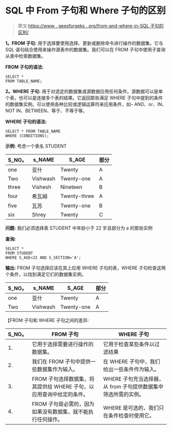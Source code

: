# SQL 中 From 子句和 Where 子句的区别

> 原文:[https://www . geesforgeks . org/from-and-where-in-SQL 子句的区别/](https://www.geeksforgeeks.org/difference-between-from-and-where-clause-in-sql/)

**1。FROM 子句:**
用于选择要使用选择、更新或删除命令进行操作的数据集。它与 SQL 语句结合使用来操作源表中的数据集。我们可以在 FROM 子句中使用子查询从表中检索数据集。

**FROM 子句的语法:**

```
SELECT * 
FROM TABLE_NAME; 
```

**2。WHERE 子句:**
用于对选定的数据集或源数据应用任何条件。源数据可以是单个表，也可以是连接多个表的结果。它返回那些满足 WHERE 子句中提到的条件的数据集实例。可以使用各种比较或逻辑运算符来应用条件，如–
AND、or、IN、NOT IN、BETWEEN、等于、不等于等。

**WHERE 子句的语法:**

```
SELECT * FROM TABLE_NAME
WHERE (CONDITIONS); 
```

**示例:**
考虑一个表名 STUDENT

<center>

| S_NO。 | s_NAME | S_AGE | 部分 |
| --- | --- | --- | --- |
| one | 亚什 | Twenty | A |
| Two | Vishwash | Twenty-one | A |
| three | Vishesh | Nineteen | B |
| four | 希瓦姆 | Twenty-three | A |
| five | 瓦苏 | Twenty-one | B |
| six | Shrey | Twenty | C |

</center>

**问题:**
我们必须选择表 STUDENT 中年龄小于 22 岁且部分为 a 的那些实例

**查询:**

```
SELECT * 
FROM STUDENT 
WHERE S_AGE<22 AND S_SECTION='A'; 
```

**输出:**
FROM 子句选择应该在其上应用 WHERE 子句的表，WHERE 子句检查这两个条件，以找到满足它们的数据集实例。

<center>

| S_NO。 | s_NAME | S_AGE | 部分 |
| --- | --- | --- | --- |
| one | 亚什 | Twenty | A |
| Two | Vishwash | Twenty-one | A |

</center>

【FROM 子句和 WHERE 子句之间的差异:

<center>

| S_NO。 | FROM 子句 | WHERE 子句 |
| --- | --- | --- |
| 1. | 它用于选择需要进行操作的数据集。 | 它用于检查某些条件以过滤结果 |
| 2. | 我们在 FROM 子句中提供一些数据集作为输入。 | 在 WHERE 子句中，我们给出一些条件作为输入。 |
| 3. | FROM 子句选择数据集，将其提供给 WHERE 子句，以应用查询中给定的条件。 | WHERE 子句充当选择器，从 from 子句提供数据集中筛选所需的实例。 |
| 4. | FROM 子句是必需的，因为如果没有数据集，就不能执行任何操作。 | WHERE 是可选的，我们只在条件检查时使用它。 |

</center>
